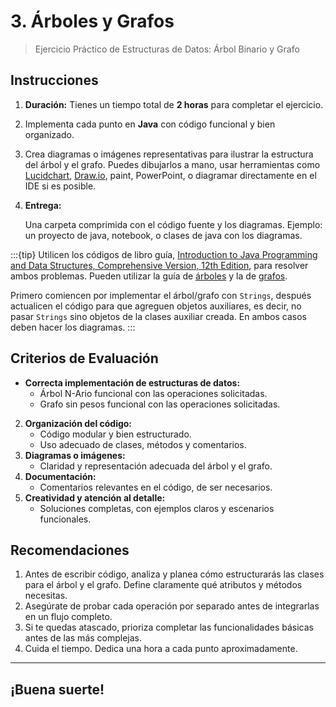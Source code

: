 # 3. Árboles y Grafos

> Ejercicio Práctico de Estructuras de Datos: Árbol Binario y Grafo  

## Instrucciones

1. **Duración:** Tienes un tiempo total de **2 horas** para completar el ejercicio.  
2. Implementa cada punto en **Java** con código funcional y bien organizado.  
3. Crea diagramas o imágenes representativas para ilustrar la estructura del árbol y el grafo. Puedes dibujarlos a mano, usar herramientas como [Lucidchart](https://www.lucidchart.com/pages/uml-class-diagram), [Draw.io](https://app.diagrams.net/), paint, PowerPoint, o diagramar directamente en el IDE si es posible.  
4. **Entrega:**  

   Una carpeta comprimida con el código fuente y los diagramas. Ejemplo: un proyecto de java, notebook, o clases de java con los diagramas.  

:::{tip}
Utilicen los códigos de libro guía, [Introduction to Java Programming and Data Structures, Comprehensive Version, 12th Edition](https://media.pearsoncmg.com/ph/esm/ecs_liang_ijp_12/cw/content/source-code.php), para resolver ambos problemas. Pueden utilizar la guía de [árboles](arboles) y la de [grafos](grafos).

Primero comiencen por implementar el árbol/grafo con `Strings`, después actualicen el código para que agreguen objetos auxiliares, es decir, no pasar `Strings` sino objetos de la clases auxiliar creada. En ambos casos deben hacer los diagramas.
:::

## Criterios de Evaluación

- **Correcta implementación de estructuras de datos:**  
   - Árbol N-Ario funcional con las operaciones solicitadas.  
   - Grafo sin pesos funcional con las operaciones solicitadas.  
2. **Organización del código:**  
   - Código modular y bien estructurado.  
   - Uso adecuado de clases, métodos y comentarios.  
3. **Diagramas o imágenes:**  
   - Claridad y representación adecuada del árbol y el grafo.  
4. **Documentación:**  
   - Comentarios relevantes en el código, de ser necesarios.  
5. **Creatividad y atención al detalle:**  
   - Soluciones completas, con ejemplos claros y escenarios funcionales.  


## Recomendaciones
1. Antes de escribir código, analiza y planea cómo estructurarás las clases para el árbol y el grafo. Define claramente qué atributos y métodos necesitas.  
2. Asegúrate de probar cada operación por separado antes de integrarlas en un flujo completo.  
3. Si te quedas atascado, prioriza completar las funcionalidades básicas antes de las más complejas.  
4. Cuida el tiempo. Dedica una hora a cada punto aproximadamente.  

---

## ¡Buena suerte!